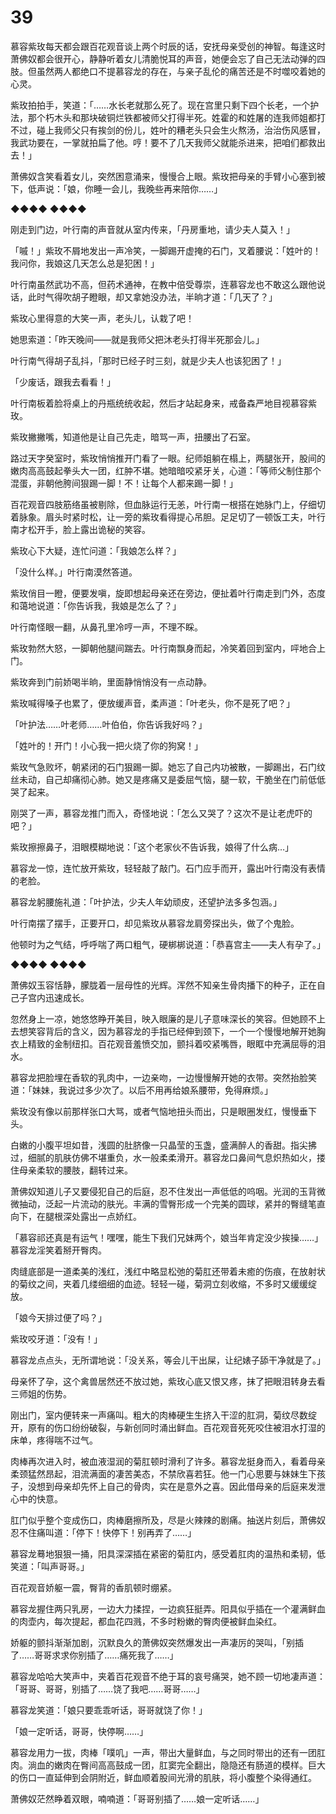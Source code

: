 # 39

慕容紫玫每天都会跟百花观音谈上两个时辰的话，安抚母亲受创的神智。每逢这时萧佛奴都会很开心，静静听着女儿清脆悦耳的声音，她便会忘了自己无法动弹的四肢。但虽然两人都绝口不提慕容龙的存在，与亲子乱伦的痛苦还是不时噬咬着她的心灵。

紫玫拍拍手，笑道：「……水长老就那么死了。现在宫里只剩下四个长老，一个护法，那个朽木头和那块破铜烂铁都被师父打得半死。姓霍的和姓屠的连我师姐都打不过，碰上我师父只有挨剑的份儿，姓叶的糟老头只会生火熬汤，治治伤风感冒，我武功要在，一掌就拍扁了他。哼！要不了几天我师父就能杀进来，把咱们都救出去！」

萧佛奴含笑看着女儿，突然困意涌来，慢慢合上眼。紫玫把母亲的手臂小心塞到被下，低声说：「娘，你睡一会儿，我晚些再来陪你……」

◆◆◆◆ ◆◆◆◆

刚走到门边，叶行南的声音就从室内传来，「丹房重地，请少夫人莫入！」

「嘁！」紫玫不屑地发出一声冷笑，一脚踢开虚掩的石门，叉着腰说：「姓叶的！我问你，我娘这几天怎么总是犯困！」

叶行南虽然武功不高，但药术通神，在教中倍受尊崇，连慕容龙也不敢这么跟他说话，此时气得吹胡子瞪眼，却又拿她没办法，半晌才道：「几天了？」

紫玫心里得意的大笑一声，老头儿，认栽了吧！

她思索道：「昨天晚间——就是我师父把沐老头打得半死那会儿。」

叶行南气得胡子乱抖，「那时已经子时三刻，就是少夫人也该犯困了！」

「少废话，跟我去看看！」

叶行南板着脸将桌上的丹瓶统统收起，然后才站起身来，戒备森严地目视慕容紫玫。

紫玫撇撇嘴，知道他是让自己先走，暗骂一声，扭腰出了石室。

路过天字癸室时，紫玫悄悄推开门看了一眼。纪师姐躺在榻上，两腿张开，股间的嫩肉高高鼓起拳头大一团，红肿不堪。她暗暗咬紧牙关，心道：「等师父制住那个混蛋，非朝他胯间狠踢一脚！不！让每个人都来踢一脚！」

百花观音四肢筋络虽被剔除，但血脉运行无恙，叶行南一根搭在她脉门上，仔细切着脉象。眉头时紧时松，让一旁的紫玫看得提心吊胆。足足切了一顿饭工夫，叶行南才松开手，脸上露出诡秘的笑容。

紫玫心下大疑，连忙问道：「我娘怎么样？」

「没什么样。」叶行南漠然答道。

紫玫俏目一瞪，便要发嗔，旋即想起母亲还在旁边，便扯着叶行南走到门外，态度和蔼地说道：「你告诉我，我娘是怎么了？」

叶行南怪眼一翻，从鼻孔里冷哼一声，不理不睬。

紫玫勃然大怒，一脚朝他腿间踹去。叶行南飘身而起，冷笑着回到室内，呯地合上门。

紫玫奔到门前娇喝半晌，里面静悄悄没有一点动静。

紫玫喊得嗓子也累了，便放缓声音，柔声道：「叶老头，你不是死了吧？」

「叶护法……叶老师……叶伯伯，你告诉我好吗？」

「姓叶的！开门！小心我一把火烧了你的狗窝！」

紫玫气急败坏，朝紧闭的石门狠踢一脚。她忘了自己内功被散，一脚踢出，石门纹丝未动，自己却痛彻心肺。她又是疼痛又是委屈气恼，腿一软，干脆坐在门前低低哭了起来。

刚哭了一声，慕容龙推门而入，奇怪地说：「怎么又哭了？这次不是让老虎吓的吧？」

紫玫擦擦鼻子，泪眼模糊地说：「这个老家伙不告诉我，娘得了什么病…」

慕容龙一惊，连忙放开紫玫，轻轻敲了敲门。石门应手而开，露出叶行南没有表情的老脸。

慕容龙躬腰施礼道：「叶护法，少夫人年幼顽皮，还望护法多多包涵。」

叶行南摆了摆手，正要开口，却见紫玫从慕容龙肩旁探出头，做了个鬼脸。

他顿时为之气结，呼呼喘了两口粗气，硬梆梆说道：「恭喜宫主——夫人有孕了。」

◆◆◆◆ ◆◆◆◆

萧佛奴玉容恬静，朦胧着一层母性的光辉。浑然不知亲生骨肉播下的种子，正在自己子宫内迅速成长。

忽然身上一凉，她悠悠睁开美目，映入眼廉的是儿子意味深长的笑容。但她顾不上去想笑容背后的含义，因为慕容龙的手指已经伸到颈下，一个一个慢慢地解开她胸衣上精致的金制纽扣。百花观音羞愤交加，颤抖着咬紧嘴唇，眼眶中充满屈辱的泪水。

慕容龙把脸埋在香软的乳肉中，一边亲吻，一边慢慢解开她的衣带。突然抬脸笑道：「妹妹，我说过多少次了。以后不用再给娘系腰带，免得麻烦。」

紫玫没有像以前那样张口大骂，或者气恼地扭头而出，只是眼圈发红，慢慢垂下头。

白嫩的小腹平坦如昔，浅圆的肚脐像一只晶莹的玉盏，盛满醉人的香甜。指尖拂过，细腻的肌肤仿佛不堪重负，水一般柔柔滑开。慕容龙口鼻间气息炽热如火，搂住母亲柔软的腰肢，翻转过来。

萧佛奴知道儿子又要侵犯自己的后庭，忍不住发出一声低低的呜咽。光润的玉背微微抽动，泛起一片流动的肤光。丰满的雪臀形成一个完美的圆球，紧并的臀缝笔直向下，在腿根深处露出一点娇红。

「慕容祁还真是有运气！嘿嘿，能生下我们兄妹两个，娘当年肯定没少挨操……」慕容龙淫笑着掰开臀肉。

肉缝底部是一道柔美的浅红，浅红中略显松弛的菊肛还带着未癒的伤痕，在放射状的菊纹之间，夹着几缕细细的血迹。轻轻一碰，菊洞立刻收缩，不多时又缓缓绽放。

「娘今天排过便了吗？」

紫玫咬牙道：「没有！」

慕容龙点点头，无所谓地说：「没关系，等会儿干出屎，让纪婊子舔干净就是了。」

母亲怀了孕，这个禽兽居然还不放过她，紫玫心底又恨又疼，抹了把眼泪转身去看三师姐的伤势。

刚出门，室内便转来一声痛叫。粗大的肉棒硬生生挤入干涩的肛洞，菊纹尽数绽开，原有的伤口纷纷破裂，与新创同时涌出鲜血。百花观音死死咬住被泪水打湿的床单，疼得喘不过气。

肉棒再次进入时，被血液湿润的菊肛顿时滑利了许多。慕容龙挺身而入，看着母亲柔颈猛然昂起，泪流满面的凄苦美态，不禁欣喜若狂。他一门心思要与妹妹生下孩子，没想到母亲却先怀上自己的骨肉，实在是意外之喜。因此借母亲的后庭来发泄心中的快意。

肛门似乎整个变成伤口，肉棒磨擦所及，尽是火辣辣的剧痛。抽送片刻后，萧佛奴忍不住痛叫道：「停下！快停下！别再弄了……」

慕容龙蓦地狠狠一捅，阳具深深插在紧密的菊肛内，感受着肛肉的温热和柔韧，低笑道：「叫声哥哥。」

百花观音娇躯一震，臀背的香肌顿时绷紧。

慕容龙握住两只乳房，一边大力揉捏，一边疯狂挺弄。阳具似乎插在一个灌满鲜血的肉壶内，每次提起，都血花四溅，不多时粉嫩的臀肉便被鲜血染红。

娇躯的颤抖渐渐加剧，沉默良久的萧佛奴突然爆发出一声凄厉的哭叫，「别插了……哥哥求求你别插了……痛死我了……」

慕容龙哈哈大笑声中，夹着百花观音不绝于耳的哀号痛哭，她不顾一切地凄声道：「哥哥、哥哥，别插了……饶了我吧……哥哥……」

慕容龙笑道：「娘只要乖乖听话，哥哥就饶了你！」

「娘一定听话，哥哥，快停啊……」

慕容龙用力一拔，肉棒「噗叽」一声，带出大量鲜血，与之同时带出的还有一团肛肉。淌血的嫩肉在臀间高高鼓成一团，肛窦完全翻出，隐隐还有肠道的模样。巨大的伤口一直延伸到会阴附近，鲜血顺着股间光滑的肌肤，将小腹整个染得通红。

萧佛奴茫然睁着双眼，喃喃道：「哥哥别插了……娘一定听话……」

